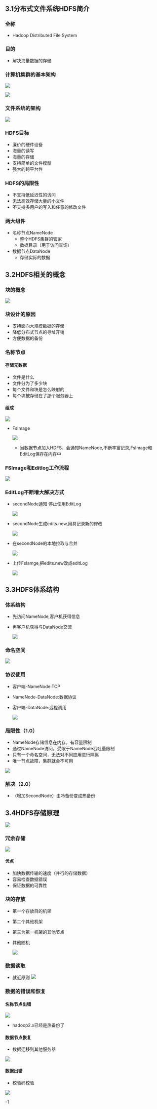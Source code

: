 ## 3.1分布式文件系统HDFS简介 ##

### 全称 ###

- Hadoop  Distributed File System


### 目的 ###

- 解决海量数据的存储

### 计算机集群的基本架构 ###

  ![](https://i.imgur.com/OtGJ3Pz.png)

  ![](https://i.imgur.com/IoGJxcX.png)


### 文件系统的架构 ###

  ![](https://i.imgur.com/30v2MA6.png)

### HDFS目标 ###

- 廉价的硬件设备
- 海量的读写
- 海量的存储
- 支持简单的文件模型
- 强大的跨平台性

### HDFS的局限性 ###

- 不支持低延迟性的访问
- 无法高效存储大量的小文件
- 不支持多用户的写入和任意的修改文件


### 两大组件 ###

- 名称节点NameNode
    - 整个HDFS集群的管家
    - 数据目录（用于访问查询）
- 数据节点DataNode
    - 存储实际的数据


## 3.2HDFS相关的概念 ##

### 块的概念 ###

  ![](https://i.imgur.com/55jnU5i.png)


### 块设计的原因 ###

- 支持面向大规模数据的存储
- 降低分布式节点的寻址开销
- 方便数据的备份



### 名称节点 ###

#### 存储元数据 ####
   
- 文件是什么
- 文件分为了多少块
- 每个文件和块是怎么映射的
- 每个块被存储在了那个服务器上

#### 组成 ####

![](https://i.imgur.com/uEXxfqt.png)

- FsImage
  
    ![](https://i.imgur.com/z7WNEYg.png)


  - 当数据节点加入HDFS，会通知NameNode,不断丰富记录,FsImage和EditLog保存在内存中
    
### FSImage和Editlog工作流程 ###

![](https://i.imgur.com/Rl4bQXo.png)



### EditLog不断增大解决方式 ###

- secondNode通知 停止使用EditLog

  ![](https://i.imgur.com/N5HYSSw.png)
 
- secondNode生成edits.new,用具记录新的修改

  ![](https://i.imgur.com/VaeXXZ0.png)

- 在secondNode的本地拉取与合并

  ![](https://i.imgur.com/tt9XWCX.png)

- 上传FsIamge,把edits.new改成editLog

  ![](https://i.imgur.com/igeABeL.png)



## 3.3HDFS体系结构 ##

### 体系结构 ###

- 先访问NameNode,客户机获得信息
- 再客户机获得与DataNode交流

    ![](https://i.imgur.com/x3Cfy1n.png)

### 命名空间 ###

![](https://i.imgur.com/sf64oyo.png)


### 协议使用 ###

- 客户端-NameNode:TCP
- NameNode-DataNode:数据协议
- 客户端-DataNode:远程调用

    ![](https://i.imgur.com/XuvmZhe.png)



### 局限性（1.0） ###

- NameNode存储信息在内存，有容量限制
- 通过NameNode访问，受限于NameNode吞吐量限制
- 只有一个命名空间，无法对不同应用进行隔离
- 唯一节点故障，集群就会不可用

![](https://i.imgur.com/9jbxJq4.png)

### 解决（2.0） ###


- （增加SecondNode）由冷备份变成热备份



## 3.4HDFS存储原理 ##

  ![](https://i.imgur.com/vUVkwoT.png)

### 冗余存储 ###

  ![](https://i.imgur.com/dFzsdRR.png)

#### 优点 ####


- 加快数据传输的速度（并行的存储数据）
- 容易检查数据错误
- 保证数据的可靠性

### 块的存放 ###
- 第一个存放目的机架
- 第二个其他机架
- 第三为第一机架的其他节点
- 其他随机

    ![](https://i.imgur.com/CqLAMqC.png)

### 数据读取 ###
- 就近原则
    ![](https://i.imgur.com/UJ2Je5w.png)




### 数据的错误和恢复 ###

#### 名称节点出错 ####

![](https://i.imgur.com/ciI0WPw.png)

- hadoop2.x已经是热备份了

#### 数据节点恢复 ####

- 数据迁移到其他服务器

![](https://i.imgur.com/7iPW8li.png)

#### 数据出错 ####

- 校验码校验

![](https://i.imgur.com/ZLR5xTz.png)







-1